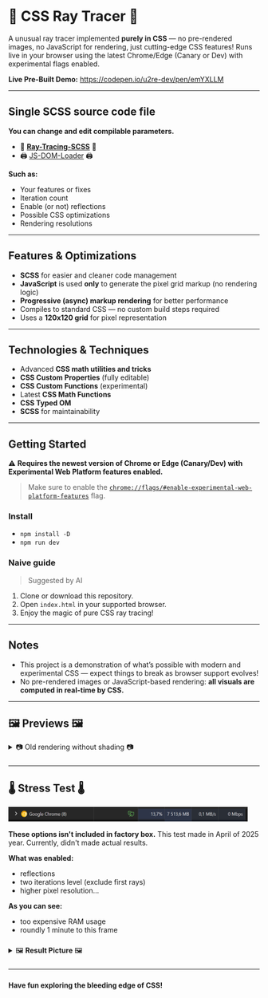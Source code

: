 # 👾 CSS Ray Tracer 👾

A unusual ray tracer implemented **purely in CSS** — no pre-rendered images, no JavaScript for rendering, just cutting-edge CSS features! Runs live in your browser using the latest Chrome/Edge (Canary or Dev) with experimental flags enabled.

**Live Pre-Built Demo:** <https://codepen.io/u2re-dev/pen/emYXLLM>

---

## Single SCSS source code file

**You can change and edit compilable parameters.**
- 🎨 **[Ray-Tracing-SCSS](./unified.scss)** 🎨
- 🖨️ [JS-DOM-Loader](./canvas-gen.js) 🖨️

**Such as:**
- Your features or fixes
- Iteration count
- Enable (or not) reflections
- Possible CSS optimizations
- Rendering resolutions

---

## Features & Optimizations

- **SCSS** for easier and cleaner code management
- **JavaScript** is used **only** to generate the pixel grid markup (no rendering logic)
- **Progressive (async) markup rendering** for better performance
- Compiles to standard CSS — no custom build steps required
- Uses a **120x120 grid** for pixel representation

---

## Technologies & Techniques

- Advanced **CSS math utilities and tricks**
- **CSS Custom Properties** (fully editable)
- **CSS Custom Functions** (experimental)
- Latest **CSS Math Functions**
- **CSS Typed OM**
- **SCSS** for maintainability

---

## Getting Started

⚠️ **Requires the newest version of Chrome or Edge (Canary/Dev) with Experimental Web Platform features enabled.**  

> Make sure to enable the [`chrome://flags/#enable-experimental-web-platform-features`](chrome://flags/#enable-experimental-web-platform-features) flag.

### Install 

- `npm install -D`
- `npm run dev`

### Naive guide

> Suggested by AI

1. Clone or download this repository.
2. Open `index.html` in your supported browser.
3. Enjoy the magic of pure CSS ray tracing!

---

## Notes

- This project is a demonstration of what’s possible with modern and experimental CSS — expect things to break as browser support evolves!
- No pre-rendered images or JavaScript-based rendering: **all visuals are computed in real-time by CSS.** 

---

## 🖼️ Previews 🖼️

<details>
  <summary> 📷 Old rendering without shading 📷 </summary>

  > Made before re-design of main page. In this version I'm isn't enabled any shading.

  <img width="240" src="./results/no-shade-v1.png" alt="v1"/>
</details>

###

---

## 🌡️ Stress Test 🌡️

<img width="480" src="./results/ram-madness-240x.png" alt="RAM"/>

**These options isn't included in factory box.** This test made in April of 2025 year. Currently, didn't made actual results.

**What was enabled:** 
  - reflections
  - two iterations level (exclude first rays) 
  - higher pixel resolution...

**As you can see:** 
  - too expensive RAM usage
  - roundly 1 minute to this frame

###

<details>
  <summary>🖼️ <b>Result Picture</b> 🖼️</summary>
  <img width="240" src="./results/max-possible-ram-madness.png" alt="v1"/>
</details>

###

---

###

**Have fun exploring the bleeding edge of CSS!**
